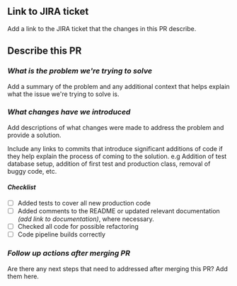 ## Link to JIRA ticket

Add a link to the JIRA ticket that the changes in this PR describe.

## Describe this PR

### *What is the problem we're trying to solve*

Add a summary of the problem and any additional context that helps explain what the issue we're trying to solve is.

### *What changes have we introduced*

Add descriptions of what changes were made to address the problem and provide a solution.

Include any links to commits that introduce significant additions of code if they help explain the process of coming to the solution. e.g Addition of test database setup, addition of first test and production class, removal of buggy code, etc.

#### _Checklist_

- [ ] Added tests to cover all new production code
- [ ] Added comments to the README or updated relevant documentation _(add link to documentation)_, where necessary.
- [ ] Checked all code for possible refactoring
- [ ] Code pipeline builds correctly

### *Follow up actions after merging PR*

Are there any next steps that need to addressed after merging this PR? Add them here.
